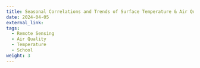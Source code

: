```yaml
---
title: Seasonal Correlations and Trends of Surface Temperature & Air Quality in Four Major U.S. Cities
date: 2024-04-05
external_link:
tags:
  - Remote Sensing
  - Air Quality
  - Temperature
  - School
weight: 3
---
```


<!--more-->
